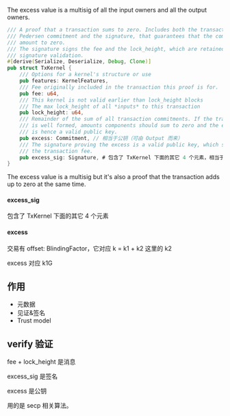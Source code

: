 The excess value is a multisig of all the input owners and all the output owners.

```rust
/// A proof that a transaction sums to zero. Includes both the transaction's
/// Pedersen commitment and the signature, that guarantees that the commitments
/// amount to zero.
/// The signature signs the fee and the lock_height, which are retained for
/// signature validation.
#[derive(Serialize, Deserialize, Debug, Clone)]
pub struct TxKernel {
    /// Options for a kernel's structure or use
    pub features: KernelFeatures,
    /// Fee originally included in the transaction this proof is for.
    pub fee: u64,
    /// This kernel is not valid earlier than lock_height blocks
    /// The max lock_height of all *inputs* to this transaction
    pub lock_height: u64,
    /// Remainder of the sum of all transaction commitments. If the transaction
    /// is well formed, amounts components should sum to zero and the excess
    /// is hence a valid public key.
    pub excess: Commitment, // 相当于公钥（可由 Output 而来）
    /// The signature proving the excess is a valid public key, which signs
    /// the transaction fee.
    pub excess_sig: Signature, # 包含了 TxKernel 下面的其它 4 个元素，相当于签名
}
```

The excess value is a multisig but it's also a proof that the transaction adds up to zero at the same time.

#### excess\_sig

包含了 TxKernel 下面的其它 4 个元素

#### excess

交易有 offset: BlindingFactor，它对应 k = k1 + k2 这里的 k2

excess 对应 k1G

## 作用

* 元数据
* 见证&签名
* Trust model

## verify 验证

fee + lock\_height 是消息

excess\_sig 是签名

excess 是公钥

用的是 secp 相关算法。

